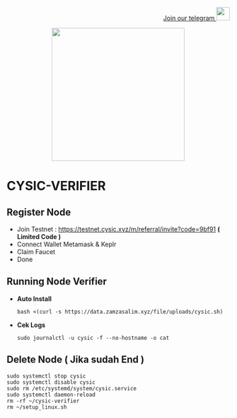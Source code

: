 <p style="font-size:14px" align="right">
<a href="https://t.me/airdropasc" target="_blank">Join our telegram <img src="https://user-images.githubusercontent.com/50621007/183283867-56b4d69f-bc6e-4939-b00a-72aa019d1aea.png" width="30"/></a>
</p>

<p align="center">
  <img height="300" height="auto" src="https://user-images.githubusercontent.com/109174478/209359981-dc19b4bf-854d-4a2a-b803-2547a7fa43f2.jpg">
</p>

# CYSIC-VERIFIER
## Register Node
- Join Testnet : https://testnet.cysic.xyz/m/referral/invite?code=9bf91 **( Limited Code )**
- Connect Wallet Metamask & Keplr
- Claim Faucet
- Done
## Running Node Verifier
- **Auto Install**
  ```
  bash <(curl -s https://data.zamzasalim.xyz/file/uploads/cysic.sh)
  ```
- **Cek Logs**
  ```
  sudo journalctl -u cysic -f --no-hostname -o cat
  ```
## Delete Node ( Jika sudah End )
```
sudo systemctl stop cysic
sudo systemctl disable cysic
sudo rm /etc/systemd/system/cysic.service
sudo systemctl daemon-reload
rm -rf ~/cysic-verifier
rm ~/setup_linux.sh
```
